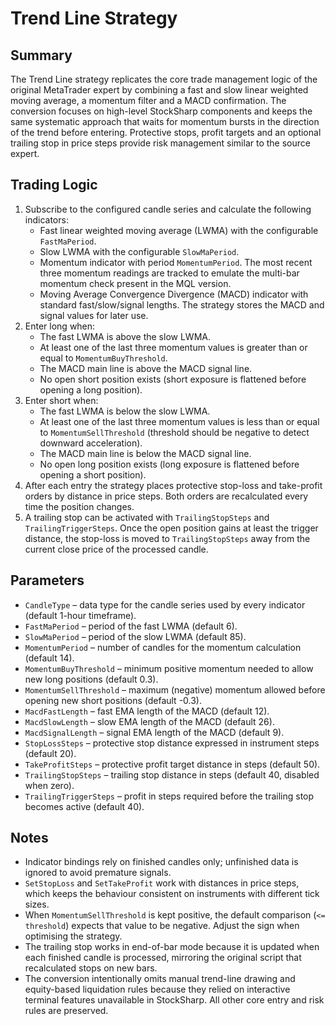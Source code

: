 # Trend Line Strategy

## Summary
The Trend Line strategy replicates the core trade management logic of the original MetaTrader expert by combining a fast and slow linear weighted moving average, a momentum filter and a MACD confirmation. The conversion focuses on high-level StockSharp components and keeps the same systematic approach that waits for momentum bursts in the direction of the trend before entering. Protective stops, profit targets and an optional trailing stop in price steps provide risk management similar to the source expert.

## Trading Logic
1. Subscribe to the configured candle series and calculate the following indicators:
   - Fast linear weighted moving average (LWMA) with the configurable `FastMaPeriod`.
   - Slow LWMA with the configurable `SlowMaPeriod`.
   - Momentum indicator with period `MomentumPeriod`. The most recent three momentum readings are tracked to emulate the multi-bar momentum check present in the MQL version.
   - Moving Average Convergence Divergence (MACD) indicator with standard fast/slow/signal lengths. The strategy stores the MACD and signal values for later use.
2. Enter long when:
   - The fast LWMA is above the slow LWMA.
   - At least one of the last three momentum values is greater than or equal to `MomentumBuyThreshold`.
   - The MACD main line is above the MACD signal line.
   - No open short position exists (short exposure is flattened before opening a long position).
3. Enter short when:
   - The fast LWMA is below the slow LWMA.
   - At least one of the last three momentum values is less than or equal to `MomentumSellThreshold` (threshold should be negative to detect downward acceleration).
   - The MACD main line is below the MACD signal line.
   - No open long position exists (long exposure is flattened before opening a short position).
4. After each entry the strategy places protective stop-loss and take-profit orders by distance in price steps. Both orders are recalculated every time the position changes.
5. A trailing stop can be activated with `TrailingStopSteps` and `TrailingTriggerSteps`. Once the open position gains at least the trigger distance, the stop-loss is moved to `TrailingStopSteps` away from the current close price of the processed candle.

## Parameters
- `CandleType` – data type for the candle series used by every indicator (default 1-hour timeframe).
- `FastMaPeriod` – period of the fast LWMA (default 6).
- `SlowMaPeriod` – period of the slow LWMA (default 85).
- `MomentumPeriod` – number of candles for the momentum calculation (default 14).
- `MomentumBuyThreshold` – minimum positive momentum needed to allow new long positions (default 0.3).
- `MomentumSellThreshold` – maximum (negative) momentum allowed before opening new short positions (default -0.3).
- `MacdFastLength` – fast EMA length of the MACD (default 12).
- `MacdSlowLength` – slow EMA length of the MACD (default 26).
- `MacdSignalLength` – signal EMA length of the MACD (default 9).
- `StopLossSteps` – protective stop distance expressed in instrument steps (default 20).
- `TakeProfitSteps` – protective profit target distance in steps (default 50).
- `TrailingStopSteps` – trailing stop distance in steps (default 40, disabled when zero).
- `TrailingTriggerSteps` – profit in steps required before the trailing stop becomes active (default 40).

## Notes
- Indicator bindings rely on finished candles only; unfinished data is ignored to avoid premature signals.
- `SetStopLoss` and `SetTakeProfit` work with distances in price steps, which keeps the behaviour consistent on instruments with different tick sizes.
- When `MomentumSellThreshold` is kept positive, the default comparison (`<= threshold`) expects that value to be negative. Adjust the sign when optimising the strategy.
- The trailing stop works in end-of-bar mode because it is updated when each finished candle is processed, mirroring the original script that recalculated stops on new bars.
- The conversion intentionally omits manual trend-line drawing and equity-based liquidation rules because they relied on interactive terminal features unavailable in StockSharp. All other core entry and risk rules are preserved.
